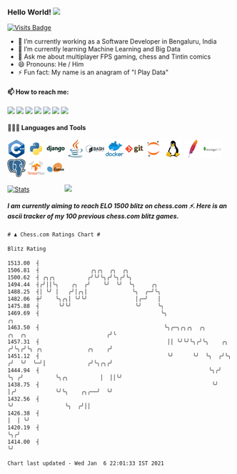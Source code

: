   ### Hello World!  <img src="https://github.com/sciencepal/sciencepal/blob/master/assets/Hi.gif" width="29px">
  [![Visits Badge](https://badges.pufler.dev/visits/sciencepal/sciencepal)](https://badges.pufler.dev/visits/sciencepal/sciencepal)
  
  - 🔭 I’m currently working as a Software Developer in Bengaluru, India
  - 🌱 I’m currently learning Machine Learning and Big Data
  - 💬 Ask me about multiplayer FPS gaming, chess and Tintin comics
  - 😄 Pronouns: He / Him
  - ⚡ Fun fact: My name is an anagram of "I Play Data"
  
  #### 📫 How to reach me:   
  [<img src="https://upload.wikimedia.org/wikipedia/commons/8/83/Steam_icon_logo.svg" width="3.5%"/>](https://steamcommunity.com/id/mongocds/)
  [<img src="https://github.com/sciencepal/sciencepal/blob/master/assets/discord-round.svg" width="3.5%"/>](https://discord.gg/MnUUbHe)
  [<img src="https://img.icons8.com/color/48/000000/twitter.png" width="3.5%"/>](https://twitter.com/sciencepal)
  [<img src="https://img.icons8.com/color/48/000000/linkedin.png" width="3.5%"/>](https://www.linkedin.com/in/adityapal1/)
  [<img src="https://img.icons8.com/fluent/48/000000/facebook-new.png" width="3.5%"/>](https://www.facebook.com/sciencepal/)
  [<img src="https://img.icons8.com/fluent/48/000000/instagram-new.png" width="3.5%"/>](https://www.instagram.com/aditya_sciencepal/)
  <a href="mailto:aditya.pal.science@gmail.com"> <img src="https://img.icons8.com/fluent/48/000000/gmail.png" width="3.5%"/> </a>
  
  #### 👨🏻‍💻 Languages and Tools <br />
  <code><img height="40" src="https://raw.githubusercontent.com/github/explore/80688e429a7d4ef2fca1e82350fe8e3517d3494d/topics/cpp/cpp.png"></code>
  <code><img height="40" src="https://raw.githubusercontent.com/github/explore/80688e429a7d4ef2fca1e82350fe8e3517d3494d/topics/python/python.png"></code>
  <code><img height="40" src="https://raw.githubusercontent.com/github/explore/80688e429a7d4ef2fca1e82350fe8e3517d3494d/topics/django/django.png"></code>
  <code><img height="40" src="https://raw.githubusercontent.com/github/explore/80688e429a7d4ef2fca1e82350fe8e3517d3494d/topics/java/java.png"></code>
  <code><img height="40" src="https://raw.githubusercontent.com/github/explore/80688e429a7d4ef2fca1e82350fe8e3517d3494d/topics/bash/bash.png"></code>
  <code><img height="40" src="https://raw.githubusercontent.com/github/explore/80688e429a7d4ef2fca1e82350fe8e3517d3494d/topics/docker/docker.png"></code>
  <code><img height="40" src="https://raw.githubusercontent.com/github/explore/80688e429a7d4ef2fca1e82350fe8e3517d3494d/topics/git/git.png"></code>
  <code><img height="40" src="https://raw.githubusercontent.com/github/explore/80688e429a7d4ef2fca1e82350fe8e3517d3494d/topics/jupyter-notebook/jupyter-notebook.png"></code>
  <code><img height="40" src="https://raw.githubusercontent.com/github/explore/80688e429a7d4ef2fca1e82350fe8e3517d3494d/topics/linux/linux.png"></code>
  <code><img height="40" src="https://raw.githubusercontent.com/github/explore/80688e429a7d4ef2fca1e82350fe8e3517d3494d/topics/maven/maven.png"></code>
  <code><img height="40" src="https://raw.githubusercontent.com/github/explore/80688e429a7d4ef2fca1e82350fe8e3517d3494d/topics/mongodb/mongodb.png"></code>
  <code><img height="40" src="https://raw.githubusercontent.com/github/explore/80688e429a7d4ef2fca1e82350fe8e3517d3494d/topics/postgresql/postgresql.png"></code>
  <code><img height="40" src="https://raw.githubusercontent.com/github/explore/80688e429a7d4ef2fca1e82350fe8e3517d3494d/topics/tensorflow/tensorflow.png"></code>
  <code><img height="40" src="https://raw.githubusercontent.com/github/explore/80688e429a7d4ef2fca1e82350fe8e3517d3494d/topics/scikit-learn/scikit-learn.png"></code>
  
  [![Stats](https://github-readme-stats.vercel.app/api?username=sciencepal&show_icons=true&theme=radical)](https://github-readme-stats.vercel.app/api?username=sciencepal&show_icons=true&theme=radical)&nbsp; &nbsp; &nbsp; &nbsp; &nbsp; &nbsp; &nbsp; &nbsp; &nbsp; &nbsp; <img src="https://github.com/sciencepal/sciencepal/blob/master/assets/saved.gif" width="195">
  
  ##### I am currently aiming to reach ELO 1500 blitz on chess.com ⚡. Here is an ascii tracker of my 100 previous chess.com blitz games.

  ```
  # ♟︎ Chess.com Ratings Chart #
  
  Blitz Rating

 1513.00  ┤
 1506.81  ┤                ╭╮╭╮  ╭╮  ╭╮
 1500.62  ┤ ╭╮╭╮          ╭╯╰╯╰╮╭╯╰╮╭╯╰╮
 1494.44  ┤╭╯││╰╮    ╭╮  ╭╯    ╰╯  ╰╯  ╰╮     ╭╮
 1488.25  ┤│ ╰╯ │   ╭╯│╭╮│              ╰╮  ╭─╯╰╮
 1482.06  ┼╯    ╰╮╭╮│ ╰╯╰╯               │╭─╯   │
 1475.88  ┤      ╰╯╰╯                    ╰╯     ╰╮
 1469.69  ┤                                      ╰╮                                                         ╭╮
 1463.50  ┤                                       ╰╮╭─╮╭╮╭╮  ╭╮             ╭╮  ╭╮                         ╭╯╰
 1457.31  ┤                                        ││ ╰╯╰╯╰╮╭╯╰╮    ╭╮     ╭╯╰╮╭╯╰╮ ╭╮              ╭╮    ╭╯
 1451.12  ┤                                        ╰╯      ╰╯  ╰╮  ╭╯╰╮   ╭╯  ╰╯  ╰─╯│             ╭╯╰╮╭╮╭╯
 1444.94  ┤                                                     ╰╮╭╯  ╰╮ ╭╯          ╰╮╭╮          │  ││╰╯
 1438.75  ┤                                                      ╰╯    │╭╯            ╰╯╰╮    ╭╮╭──╯  ╰╯
 1432.56  ┤                                                            ╰╯                ╰╮  ╭╯││
 1426.38  ┤                                                                               │  │ ╰╯
 1420.19  ┤                                                                               ╰╮╭╯
 1414.00  ┤                                                                                ╰╯

Chart last updated - Wed Jan  6 22:01:33 IST 2021  
  ```
  
